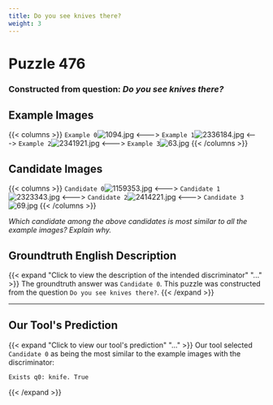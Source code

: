 ```yaml
---
title: Do you see knives there?
weight: 3
---
```


# Puzzle 476
### Constructed from question: _Do you see knives there?_


## Example Images
{{< columns >}}
`Example 0`![1094.jpg](/gqa_images/1094.jpg)
<--->
`Example 1`![2336184.jpg](/gqa_images/2336184.jpg)
<--->
`Example 2`![2341921.jpg](/gqa_images/2341921.jpg)
<--->
`Example 3`![63.jpg](/gqa_images/63.jpg)
{{< /columns >}}

## Candidate Images
{{< columns >}}
`Candidate 0`![1159353.jpg](/gqa_images/1159353.jpg)
<--->
`Candidate 1`![2323343.jpg](/gqa_images/2323343.jpg)
<--->
`Candidate 2`![2414221.jpg](/gqa_images/2414221.jpg)
<--->
`Candidate 3`![69.jpg](/gqa_images/69.jpg)
{{< /columns >}}

*Which candidate among the above candidates is most similar to all the example images? Explain why.*

## Groundtruth English Description

{{< expand "Click to view the description of the intended discriminator" "..." >}}
The groundtruth answer was `Candidate 0`. This puzzle was constructed from the question `Do you see knives there?`.
{{< /expand >}}

---

## Our Tool's Prediction

{{< expand "Click to view our tool's prediction" "..." >}}
Our tool selected `Candidate 0` as being the most similar to the example images with the discriminator:
```plaintext
Exists q0: knife. True
```
{{< /expand >}}
